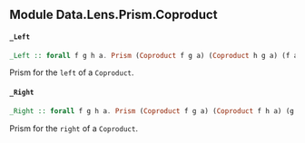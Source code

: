 ## Module Data.Lens.Prism.Coproduct

#### `_Left`

``` purescript
_Left :: forall f g h a. Prism (Coproduct f g a) (Coproduct h g a) (f a) (h a)
```

Prism for the `left` of a `Coproduct`.

#### `_Right`

``` purescript
_Right :: forall f g h a. Prism (Coproduct f g a) (Coproduct f h a) (g a) (h a)
```

Prism for the `right` of a `Coproduct`.


